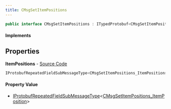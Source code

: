 ```yaml
---
title: CMsgSetItemPositions
---
```


```csharp
public interface CMsgSetItemPositions : ITypedProtobuf<CMsgSetItemPositions>, INativeHandle
```

#### Implements

## Properties

**ItemPositions** - [Source Code](https://github.com/swiftly-solution/swiftlys2/blob/master/managed/src/SwiftlyS2.Generated/Protobufs/Interfaces/CMsgSetItemPositions.cs#L13)

```csharp
IProtobufRepeatedFieldSubMessageType<CMsgSetItemPositions_ItemPosition> ItemPositions { get; }
```

#### Property Value

- [IProtobufRepeatedFieldSubMessageType](/docs/api/shared/netmessages/iprotobufrepeatedfieldsubmessagetype-1)<[CMsgSetItemPositions_ItemPosition](/docs/api/shared/protobufdefinitions/cmsgsetitempositions_itemposition)>


